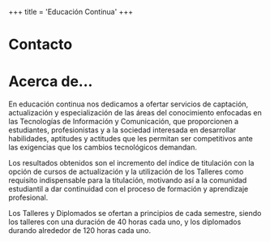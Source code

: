 +++
title = 'Educación Continua'
+++

# Contacto

# Acerca de...

En educación continua nos dedicamos a ofertar servicios de captación, actualización y especialización de las áreas del conocimiento enfocadas en las Tecnologías de Información y Comunicación, que proporcionen a estudiantes, profesionistas y a la sociedad interesada en desarrollar habilidades, aptitudes y actitudes que les permitan ser competitivos ante las exigencias que los cambios tecnológicos demandan.

Los resultados obtenidos son el incremento del índice de titulación con la opción de cursos de actualización y la utilización de los Talleres como requisito indispensable para la titulación, motivando así a la comunidad estudiantil a dar continuidad con el proceso de formación y aprendizaje profesional.

Los Talleres y Diplomados se ofertan a principios de cada semestre, siendo los talleres con una duración de 40 horas cada uno, y los diplomados durando alrededor de 120 horas cada uno. 

